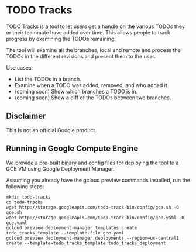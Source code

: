 # TODO Tracks

TODO Tracks is a tool to let users get a handle on the various TODOs they or
their teammate have added over time. This allows people to track progress by
examining the TODOs remaining.

The tool will examine all the branches, local and remote and process the TODOs
in the different revisions and present them to the user. 

Use cases:

* List the TODOs in a branch.
* Examine when a TODO was added, removed, and who added it.
* (coming soon) Show which branches a TODO is in.
* (coming soon) Show a diff of the TODOs between two branches.

## Disclaimer

This is not an official Google product.

<!--
TODO: Add a getting started section.
-->
<!--
TODO: Add a section detailing a sample workflow.
-->

## Running in Google Compute Engine

We provide a pre-built binary and config files for deploying the tool to a GCE VM
using Google Deployment Manager.

Assuming you already have the gcloud preview commands installed, run the following steps:

    mkdir todo-tracks
    cd todo-tracks
    wget http://storage.googleapis.com/todo-track-bin/config/gce.sh -O gce.sh
    wget http://storage.googleapis.com/todo-track-bin/config/gce.yaml -O gce.yaml
    gcloud preview deployment-manager templates create todo_tracks_template --template-file gce.yaml
    gcloud preview deployment-manager deployments --region=us-central1 create --template=todo_tracks_template todo_tracks_deployment

